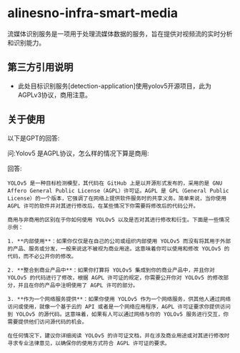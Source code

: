 # alinesno-infra-smart-media
流媒体识别服务是一项用于处理流媒体数据的服务，旨在提供对视频流的实时分析和识别能力。

## 第三方引用说明

- 此处目标识别服务[detection-application]使用yolov5开源项目，此为AGPLv3协议，商用注意。

## 关于使用

以下是GPT的回答:

问:Yolov5 是AGPL协议，怎么样的情况下算是商用:

回答:
```
YOLOv5 是一种目标检测模型，其代码在 GitHub 上是以开源形式发布的，采用的是 GNU Affero General Public License（AGPL）许可证。AGPL 是 GPL（General Public License）的一个版本，它强调了在网络上提供软件服务时的共享义务。简单来说，当你使用 AGPL 许可的软件并对其进行修改后，在某些情况下你需要将修改后的代码公开。

商用与非商用的区别在于你如何使用 YOLOv5 以及是否对其进行修改和衍生。下面是一些情况示例：

1. **内部使用**：如果你仅仅是在自己的公司或组织内部使用 YOLOv5 而没有将其用于外部的产品、服务或分发，一般来说这不被视为商业用途。这意味着你可以使用和修改 YOLOv5 的代码，而不必公开你的修改。

2. **整合到商业产品中**：如果你打算将 YOLOv5 集成到你的商业产品中，并且你对 YOLOv5 的代码进行了修改，根据 AGPL 许可证的规定，你需要公开你对 YOLOv5 的修改部分，并且在你的产品中注明使用了 AGPL 许可的部分。

3. **作为一个网络服务提供**：如果你使用 YOLOv5 作为一个网络服务，供其他人通过网络访问或使用，就像一个基于云的 API 或者是一个网络应用程序，AGPL 许可证要求你提供访问到 YOLOv5 的源代码。这意味着，如果有人可以通过网络与你的 YOLOv5 服务进行交互，你需要提供他们访问源代码的机会。

在任何情况下，建议你详细阅读 YOLOv5 的许可证文档，并在涉及商业用途或对其进行修改时寻求专业法律意见，以确保你的使用方式符合 AGPL 许可证的要求。
```
